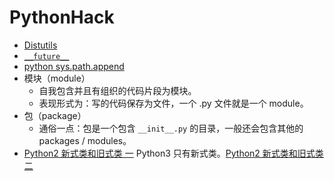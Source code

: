 # PythonHack
- [Distutils](http://blog.csdn.net/gqtcgq/article/details/49255995)
- [`__future__`](http://www.liaoxuefeng.com/wiki/001374738125095c955c1e6d8bb493182103fac9270762a000/001386820023084e5263fe54fde4e4e8616597058cc4ba1000)
- [python sys.path.append](http://www.cnblogs.com/kaituorensheng/archive/2013/05/24/3096040.html)
- 模块（module）
	- 自我包含并且有组织的代码片段为模块。
	- 表现形式为：写的代码保存为文件，一个 .py 文件就是一个 module。
- 包（package）
	- 通俗一点：包是一个包含 `__init__.py` 的目录，一般还会包含其他的 packages / modules。
- [Python2 新式类和旧式类 一](http://hackerxu.com/2014/11/26/type_object.html) Python3 只有新式类。[Python2 新式类和旧式类 二](http://www.pythontab.com/html/2015/pythonjichu_1113/982.html)